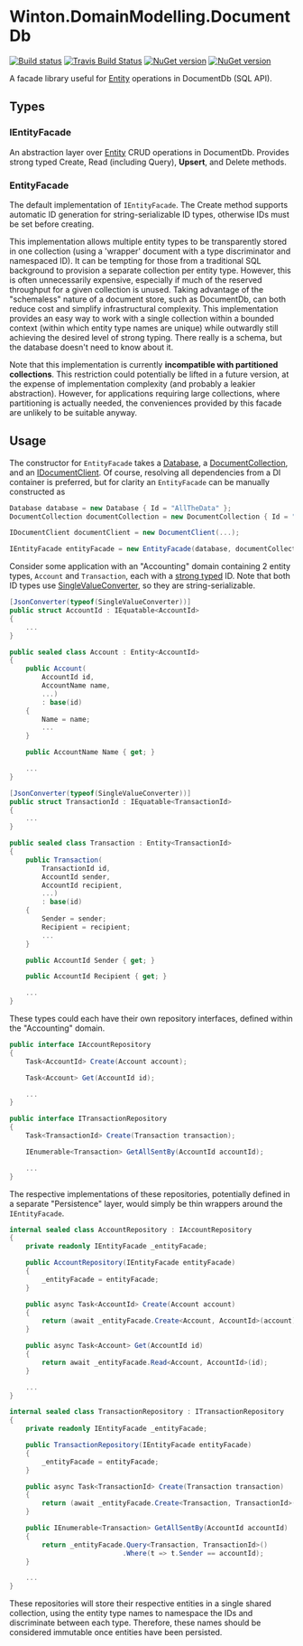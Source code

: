 # Winton.DomainModelling.DocumentDb

[![Build status](https://ci.appveyor.com/api/projects/status/9472sx6gw9y7lq0q?svg=true)](https://ci.appveyor.com/project/wintoncode/winton-domainmodelling-documentdb/branch/master)
[![Travis Build Status](https://travis-ci.org/wintoncode/Winton.DomainModelling.DocumentDb.svg?branch=master)](https://travis-ci.org/wintoncode/Winton.DomainModelling.DocumentDb)
[![NuGet version](https://img.shields.io/nuget/v/Winton.DomainModelling.DocumentDb.svg)](https://www.nuget.org/packages/Winton.DomainModelling.DocumentDb)
[![NuGet version](https://img.shields.io/nuget/vpre/Winton.DomainModelling.DocumentDb.svg)](https://www.nuget.org/packages/Winton.DomainModelling.DocumentDb)

A facade library useful for [Entity](https://github.com/wintoncode/Winton.DomainModelling.Abstractions#entity) operations in DocumentDb (SQL API).

## Types

### IEntityFacade

An abstraction layer over [Entity](https://github.com/wintoncode/Winton.DomainModelling.Abstractions#entity) CRUD operations in DocumentDb. Provides strong typed Create, Read (including Query), **Upsert**, and Delete methods.

### EntityFacade

The default implementation of `IEntityFacade`. The Create method supports automatic ID generation for string-serializable ID types, otherwise IDs must be set before creating.

This implementation allows multiple entity types to be transparently stored in one collection (using a 'wrapper' document with a type discriminator and namespaced ID). It can be tempting for those from a traditional SQL background to provision a separate collection per entity type. However, this is often unnecessarily expensive, especially if much of the reserved throughput for a given collection is unused. Taking advantage of the "schemaless" nature of a document store, such as DocumentDb, can both reduce cost and simplify infrastructural complexity. This implementation provides an easy way to work with a single collection within a bounded context (within which entity type names are unique) while outwardly still achieving the desired level of strong typing. There really is a schema, but the database doesn't need to know about it.

Note that this implementation is currently **incompatible with partitioned collections**. This restriction could potentially be lifted in a future version, at the expense of implementation complexity (and probably a leakier abstraction). However, for applications requiring large collections, where partitioning is actually needed, the conveniences provided by this facade are unlikely to be suitable anyway.

## Usage

The constructor for `EntityFacade` takes a [Database](https://docs.microsoft.com/en-us/dotnet/api/microsoft.azure.documents.database), a [DocumentCollection](https://docs.microsoft.com/en-us/dotnet/api/microsoft.azure.documents.documentcollection), and an [IDocumentClient](https://docs.microsoft.com/en-us/dotnet/api/microsoft.azure.documents.idocumentclient). Of course, resolving all dependencies from a DI container is preferred, but for clarity an `EntityFacade` can be manually constructed as

```csharp
Database database = new Database { Id = "AllTheData" };
DocumentCollection documentCollection = new DocumentCollection { Id = "AccountingData" };

IDocumentClient documentClient = new DocumentClient(...);

IEntityFacade entityFacade = new EntityFacade(database, documentCollection, documentClient);
```

Consider some application with an "Accounting" domain containing 2 entity types, `Account` and `Transaction`, each with a [strong typed](https://tech.winton.com/2017/06/strong-typing-a-pattern-for-more-robust-code/) ID. Note that both ID types use [SingleValueConverter](https://github.com/wintoncode/Winton.Extensions.Serialization.Json#singlevalueconverter), so they are string-serializable.

```csharp
[JsonConverter(typeof(SingleValueConverter))]
public struct AccountId : IEquatable<AccountId>
{
    ...
}

public sealed class Account : Entity<AccountId>
{
    public Account(
        AccountId id,
        AccountName name,
        ...)
        : base(id)
    {
        Name = name;
        ...
    }

    public AccountName Name { get; }

    ...
}

[JsonConverter(typeof(SingleValueConverter))]
public struct TransactionId : IEquatable<TransactionId>
{
    ...
}

public sealed class Transaction : Entity<TransactionId>
{
    public Transaction(
        TransactionId id,
        AccountId sender,
        AccountId recipient,
        ...)
        : base(id)
    {
        Sender = sender;
        Recipient = recipient;
        ...
    }

    public AccountId Sender { get; }

    public AccountId Recipient { get; }

    ...
}
```

These types could each have their own repository interfaces, defined within the "Accounting" domain.

```csharp
public interface IAccountRepository
{
    Task<AccountId> Create(Account account);

    Task<Account> Get(AccountId id);

    ...
}

public interface ITransactionRepository
{
    Task<TransactionId> Create(Transaction transaction);

    IEnumerable<Transaction> GetAllSentBy(AccountId accountId);

    ...
}
```

The respective implementations of these repositories, potentially defined in a separate "Persistence" layer, would simply be thin wrappers around the `IEntityFacade`.

```csharp
internal sealed class AccountRepository : IAccountRepository
{
    private readonly IEntityFacade _entityFacade;

    public AccountRepository(IEntityFacade entityFacade)
    {
        _entityFacade = entityFacade;
    }

    public async Task<AccountId> Create(Account account)
    {
        return (await _entityFacade.Create<Account, AccountId>(account)).Id;
    }

    public async Task<Account> Get(AccountId id)
    {
        return await _entityFacade.Read<Account, AccountId>(id);
    }

    ...
}

internal sealed class TransactionRepository : ITransactionRepository
{
    private readonly IEntityFacade _entityFacade;

    public TransactionRepository(IEntityFacade entityFacade)
    {
        _entityFacade = entityFacade;
    }

    public async Task<TransactionId> Create(Transaction transaction)
    {
        return (await _entityFacade.Create<Transaction, TransactionId>(transaction)).Id;
    }

    public IEnumerable<Transaction> GetAllSentBy(AccountId accountId)
    {
        return _entityFacade.Query<Transaction, TransactionId>()
                            .Where(t => t.Sender == accountId);
    }

    ...
}
```

These repositories will store their respective entities in a single shared collection, using the entity type names to namespace the IDs and discriminate between each type. Therefore, these names should be considered immutable once entities have been persisted.